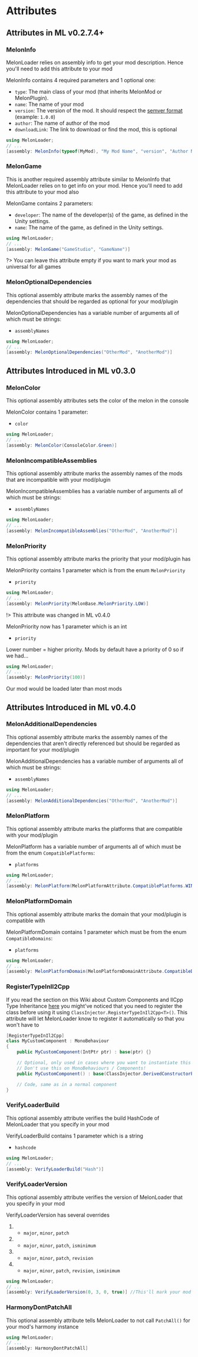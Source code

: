 # Attributes


## Attributes in ML v0.2.7.4+
### MelonInfo
MelonLoader relies on assembly info to get your mod description. Hence you'll need to add this attribute to your mod

MelonInfo contains 4 required parameters and 1 optional one:
- `type`: The main class of your mod (that inherits MelonMod or MelonPlugin).
- `name`: The name of your mod
- `version`: The version of the mod. It should respect the [semver format](https://semver.org/) (example: `1.0.0`)
- `author`: The name of author of the mod
- `downloadLink`: The link to download or find the mod, this is optional

```cs
using MelonLoader;
// ...
[assembly: MelonInfo(typeof(MyMod), "My Mod Name", "version", "Author Name")]
```



### MelonGame
This is another required assembly attribute similar to MelonInfo that MelonLoader relies on to get info on your mod. Hence you'll need to add this attribute to your mod also

MelonGame contains 2 parameters:
- `developer`: The name of the developer(s) of the game, as defined in the Unity settings.
- `name`: The name of the game, as defined in the Unity settings.

```cs
using MelonLoader;
// ...
[assembly: MelonGame("GameStudio", "GameName")]
```

?> You can leave this attribute empty if you want to mark your mod as universal for all games 

### MelonOptionalDependencies
This optional assembly attribute marks the assembly names of the dependencies that should be regarded as optional for your mod/plugin

MelonOptionalDependencies has a variable number of arguments all of which must be strings:
- `assemblyNames`

```cs
using MelonLoader;
// ...
[assembly: MelonOptionalDependencies("OtherMod", "AnotherMod")]
```

## Attributes Introduced in ML v0.3.0

### MelonColor
This optional assembly attributes sets the color of the melon in the console

MelonColor contains 1 parameter:
- `color`

```cs
using MelonLoader;
// ...
[assembly: MelonColor(ConsoleColor.Green)]
```

### MelonIncompatibleAssemblies
This optional assembly attribute marks the assembly names of the mods that are incompatible with your mod/plugin

MelonIncompatibleAssemblies has a variable number of arguments all of which must be strings:
- `assemblyNames`

```cs
using MelonLoader;
// ...
[assembly: MelonIncompatibleAssemblies("OtherMod", "AnotherMod")]
```

### MelonPriority
This optional assembly attribute marks the priority that your mod/plugin has

MelonPriority contains 1 parameter which is from the enum `MelonPriority`
- `priority`

```cs
using MelonLoader;
// ...
[assembly: MelonPriority(MelonBase.MelonPriority.LOW)]
```

!> This attribute was changed in ML v0.4.0

MelonPriority now has 1 parameter which is an int
- `priority`

Lower number = higher priority. Mods by default have a priority of 0 so if we had...

```cs
using MelonLoader;
// ...
[assembly: MelonPriority(100)]
```

Our mod would be loaded later than most mods

## Attributes Introduced in ML v0.4.0 


### MelonAdditionalDependencies
This optional assembly attribute marks the assembly names of the dependencies that aren't directly referenced but should be regarded as important for your mod/plugin

MelonAdditionalDependencies has a variable number of arguments all of which must be strings:
- `assemblyNames`

```cs
using MelonLoader;
// ...
[assembly: MelonAdditionalDependencies("OtherMod", "AnotherMod")]
```



### MelonPlatform
This optional assembly attribute marks the platforms that are compatible with your mod/plugin

MelonPlatform has a variable number of arguments all of which must be from the enum `CompatiblePlatforms`:
- `platforms`

```cs
using MelonLoader;
// ...
[assembly: MelonPlatform(MelonPlatformAttribute.CompatiblePlatforms.WINDOWS_X64)]
```

### MelonPlatformDomain
This optional assembly attribute marks the domain that your mod/plugin is compatible with

MelonPlatformDomain contains 1 parameter which must be from the enum `CompatibleDomains`:
- `platforms`

```cs
using MelonLoader;
// ...
[assembly: MelonPlatformDomain(MelonPlatformDomainAttribute.CompatibleDomains.IL2CPP)]
```

### RegisterTypeInIl2Cpp
If you read the section on this Wiki about Custom Components and IlCpp Type Inheritance [here](modders/il2cppdifferences?id=custom-components-il2cpp-type-inheritance) you might've noticed that you need to register the class before using it using `ClassInjector.RegisterTypeInIl2Cpp<T>()`. This attribute will let MelonLoader know to register it automatically so that you won't have to


```cs
[RegisterTypeInIl2Cpp]
class MyCustomComponent : MonoBehaviour
{
    public MyCustomComponent(IntPtr ptr) : base(ptr) {}

    // Optional, only used in cases where you want to instantiate this class in the mono-side
    // Don't use this on MonoBehaviours / Components!
    public MyCustomComponent() : base(ClassInjector.DerivedConstructorPointer<MyCustomComponent>()) => ClassInjector.DerivedConstructorBody(this);

    // Code, same as in a normal component
}
```

### VerifyLoaderBuild
This optional assembly attribute verifies the build HashCode of MelonLoader that you specify in your mod

VerifyLoaderBuild contains 1 parameter which is a string
- `hashcode`

```cs
using MelonLoader;
// ...
[assembly: VerifyLoaderBuild("Hash")]
```

### VerifyLoaderVersion
This optional assembly attribute verifies the version of MelonLoader that you specify in your mod

VerifyLoaderVersion has several overrides
1) - `major`, `minor`, `patch`
2) - `major`, `minor`, `patch`, `isminimum` 
3) - `major`, `minor`, `patch`, `revision`
4) - `major`, `minor`, `patch`, `revision`, `isminimum`    

```cs
using MelonLoader;
// ...
[assembly: VerifyLoaderVersion(0, 3, 0, true)] //This'll mark your mod as v0.3.0 being the minimum version for your mod
```

### HarmonyDontPatchAll
This optional assembly attribute tells MelonLoader to not call `PatchAll()` for your mod's harmony instance
  

```cs
using MelonLoader;
// ...
[assembly: HarmonyDontPatchAll] 
```







